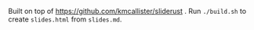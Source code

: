 Built on top of https://github.com/kmcallister/sliderust . Run
`./build.sh` to create `slides.html` from `slides.md`.
